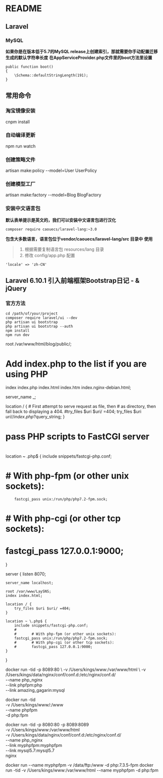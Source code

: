# README

## Laravel
### MySQL
**如果你是在版本低于5.7的MySQL release上创建索引，那就需要你手动配置迁移生成的默认字符串长度**
**在AppServiceProvider.php文件里的boot方法里设置**
```
public function boot()
{
    \Schema::defaultStringLength(191);
}
```

## 常用命令
### 淘宝镜像安装
cnpm install

### 自动编译更新
npm run watch

### 创建策略文件
artisan make:policy --model=User UserPolicy
### 创建模型工厂
artisan make:factory --model=Blog BlogFactory


### 安装中文语言包
**默认表单提示是英文的，我们可以安装中文语言包进行汉化**
```
composer require caouecs/laravel-lang:~3.0
```
**包含大多数语言，语言包位于vendor/caouecs/laravel-lang/src 目录中**
**使用**
> 1. 根据需要复制语言包 resources/lang 目录
> 2. 修改 config/app.php 配置
```
'locale' => 'zh-CN'
```





## Laravel 6.10.1 引入前端框架Bootstrap日记 - & jQuery
### 官方方法
```
cd /path/of/your/project
composer require laravel/ui --dev
php artisan ui bootstrap
php artisan ui bootstrap --auth
npm install
npm run dev
```


root /var/www/html/blog/public/;

# Add index.php to the list if you are using PHP
index index.php index.html index.htm index.nginx-debian.html;

server_name _;

location / {
        # First attempt to serve request as file, then
        # as directory, then fall back to displaying a 404.
        #try_files $uri $uri/ =404;
        try_files $uri $uri/ /index.php?$query_string;
}

# pass PHP scripts to FastCGI server
#
location ~ \.php$ {
        include snippets/fastcgi-php.conf;
#
#       # With php-fpm (or other unix sockets):
        fastcgi_pass unix:/run/php/php7.2-fpm.sock;
#       # With php-cgi (or other tcp sockets):
#       fastcgi_pass 127.0.0.1:9000;
}

server {
    listen 8070;
    
    server_name localhost;
    
    root /var/www/LaySNS;
    index index.html;
    
    location / {
        try_files $uri $uri/ =404;
    }
    
    location ~ \.php$ {
        include snippets/fastcgi-php.conf;
        #
        #       # With php-fpm (or other unix sockets):
        fastcgi_pass unix:/run/php/php7.2-fpm.sock;
        #       # With php-cgi (or other tcp sockets):
        #       fastcgi_pass 127.0.0.1:9000;
    }
}


docker run -tid -p 8089:80 \ 
-v /Users/kings/www:/var/www/html \ 
-v /Users/kings/data/nginx/conf/conf.d:/etc/nginx/conf.d/ \
--name php_nginx \
--link phpfpm:php \
--link amazing_gagarin:mysql 

docker run -tid \
-v /Users/kings/www/:/www \
--name phpfpm \
-d php:fpm

docker run -tid -p 8080:80 -p 8089:8089 \
-v /Users/kings/www:/var/www/html \
-v /Users/kings/data/nginx/conf/conf.d:/etc/nginx/conf.d/ \
--name php_nginx \
--link myphpfpm:myphpfpm \
--link mysql5.7:mysql5.7 \
nginx

docker run --name myphpfpm -v /data/ftp:/www -d php:7.3.5-fpm
docker run -tid -v /Users/kings/www:/var/www/html --name myphpfpm -d php:fpm

